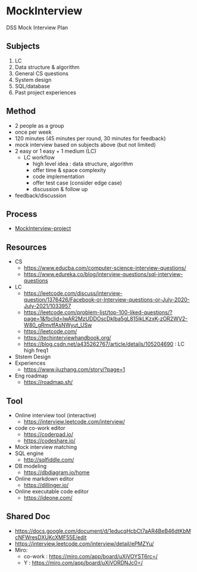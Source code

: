 # MockInterview
DSS Mock Interview Plan

## Subjects 
1. LC
2. Data structure & algorithm
3. General CS questions
4. System design
5. SQL/database
6. Past project experiences

## Method
- 2 people as a group
- once per week
- 120 minutes (45 minutes per round, 30 minutes for feedback)
- mock interview based on subjects above (but not limited) 
- 2 easy or 1 easy + 1 medium (LC)
  - LC workflow
    - high level idea : data structure, algorithm
    - offer time & space complexity
    - code implementation
    - offer test case (consider edge case)
    - discussion & follow up
- feedback/discussion

## Process 
- [MockInterview-project](https://github.com/DataStudySquad/MockInterview/projects/1)

## Resources
- CS
  - https://www.educba.com/computer-science-interview-questions/
  - https://www.edureka.co/blog/interview-questions/sql-interview-questions
- LC
  - https://leetcode.com/discuss/interview-question/1376426/Facebook-or-Interview-questions-or-July-2020-July-2021/1033957
  - https://leetcode.com/problem-list/top-100-liked-questions/?page=1&fbclid=IwAR2MzUDDOscDklba5gL815lkLKzxK-zOR2WV2-W80_gRmvtfAsNWyut_USw
  - https://leetcode.com/
  - https://techinterviewhandbook.org/
  - https://blog.csdn.net/a435262767/article/details/105204690 : LC high freq1
- Ststem Design
- Experiences
  - https://www.jiuzhang.com/story/?page=1
- Eng roadmap
  - https://roadmap.sh/

## Tool
- Online interview tool (interactive)
  - https://interview.leetcode.com/interview/
- code co-work editor
  - https://coderpad.io/
  - https://codeshare.io/
- Mock interview matching
- SQL engine
  - http://sqlfiddle.com/
- DB modeling
  - https://dbdiagram.io/home
- Online markdown editor
  - https://dillinger.io/
- Online executable code editor
  - https://ideone.com/

## Shared Doc
- https://docs.google.com/document/d/1educqHcbCt7aAR4BeB46dtKbMcNFWresDXUKcXMF55E/edit
- https://interview.leetcode.com/interview/detail/ePMZYu/
- Miro:
  - co-work : https://miro.com/app/board/uXjVOYST6rc=/
  - Y : https://miro.com/app/board/uXjVORDNJc0=/

